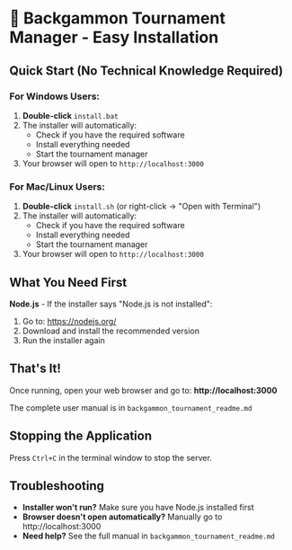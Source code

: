 
# 🎲 Backgammon Tournament Manager - Easy Installation

## Quick Start (No Technical Knowledge Required)

### For Windows Users:
1. **Double-click** `install.bat`
2. The installer will automatically:
   - Check if you have the required software
   - Install everything needed
   - Start the tournament manager
3. Your browser will open to `http://localhost:3000`

### For Mac/Linux Users:
1. **Double-click** `install.sh` (or right-click → "Open with Terminal")
2. The installer will automatically:
   - Check if you have the required software
   - Install everything needed
   - Start the tournament manager
3. Your browser will open to `http://localhost:3000`

## What You Need First

**Node.js** - If the installer says "Node.js is not installed":
1. Go to: https://nodejs.org/
2. Download and install the recommended version
3. Run the installer again

## That's It!

Once running, open your web browser and go to:
**http://localhost:3000**

The complete user manual is in `backgammon_tournament_readme.md`

## Stopping the Application

Press `Ctrl+C` in the terminal window to stop the server.

## Troubleshooting

- **Installer won't run?** Make sure you have Node.js installed first
- **Browser doesn't open automatically?** Manually go to http://localhost:3000
- **Need help?** See the full manual in `backgammon_tournament_readme.md`
